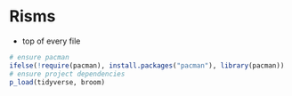 # Risms
- top of every file
```r
# ensure pacman
ifelse(!require(pacman), install.packages("pacman"), library(pacman))
# ensure project dependencies
p_load(tidyverse, broom)
```
